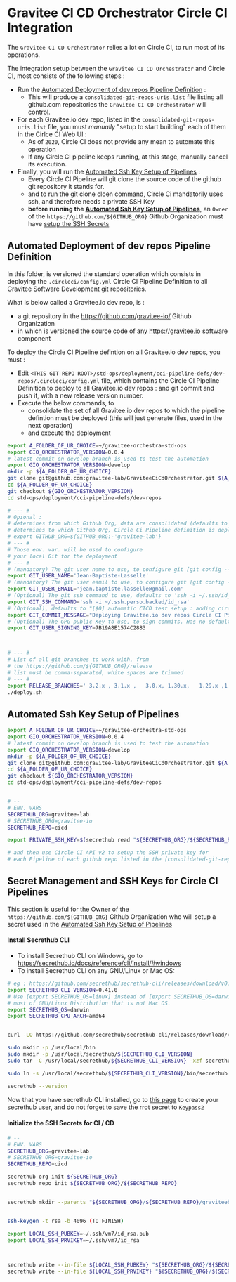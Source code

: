 # Gravitee CI CD Orchestrator Circle CI Integration

The `Gravitee CI CD Orchestrator` relies a lot on Circle CI, to run most of its operations.

The integration setup between the `Gravitee CI CD Orchestrator` and Circle CI, most consists of
the following steps :

* Run the [Automated Deployment of dev repos Pipeline Definition](#automated-deployment-of-dev-repos-pipeline-definition) :
  * This will produce a `consolidated-git-repos-uris.list` file listing all github.com repositories the `Gravitee CI CD Orchestrator` will control.
* For each Gravitee.io dev repo, listed in the `consolidated-git-repos-uris.list` file, you must _manually_ "setup to start building" each of them in the Cirlce CI Web UI :
  * As of `2020`, Circle CI does not provide any mean to automate this operation
  * If any Circle CI pipeline keeps running, at this stage, manually cancel its execution.
* Finally, you will run the [Automated Ssh Key Setup of Pipelines](#automated-ssh-key-setup-of-pipelines) :
  * Every Circle CI Pipeline will git clone the source code of the github git repository it stands for.
  * and to run the git clone cloen command, Circle Ci mandatorily uses ssh, and therefore needs a private SSH Key
  * **before running the [Automated Ssh Key Setup of Pipelines](#automated-ssh-key-setup-of-pipelines)**, an `Owner` of the `https://github.com/${GITHUB_ORG}` Github Organization must have [setup the SSH Secrets]()








## Automated Deployment of dev repos Pipeline Definition

In this folder, is versioned the standard operation which consists in
deploying the `.circleci/config.yml` Circle CI Pipeline Definition to all
Gravitee Software Development git repositories.

What is below called a Gravitee.io dev repo, is  :
* a git repository in the https://github.com/gravitee-io/ Github Organization
* in which is versioned the source code of any https://gravitee.io software component

To deploy the Circle CI Pipeline defintion on all Gravitee.io dev repos, you must :

* Edit `<THIS GIT REPO ROOT>/std-ops/deployment/cci-pipeline-defs/dev-repos/.circleci/config.yml` file, which contains the Circle CI Pipeline Definition to deploy to all Gravitee.io dev repos : and git commit and push it, with a new release version number.
* Execute the below commands, to
  * consolidate the set of all Gravitee.io dev repos to which the pipeline defintion must be deployed (this will just generate files, used in the next operation)
  * and execute the deployment

```bash
export A_FOLDER_OF_UR_CHOICE=~/gravitee-orchestra-std-ops
export GIO_ORCHESTRATOR_VERSION=0.0.4
# latest commit on develop branch is used to test the automation
export GIO_ORCHESTRATOR_VERSION=develop
mkdir -p ${A_FOLDER_OF_UR_CHOICE}
git clone git@github.com:gravitee-lab/GraviteeCiCdOrchestrator.git ${A_FOLDER_OF_UR_CHOICE}
cd ${A_FOLDER_OF_UR_CHOICE}
git checkout ${GIO_ORCHESTRATOR_VERSION}
cd std-ops/deployment/cci-pipeline-defs/dev-repos

# --- #
# Opional :
# determines from which Github Org, data are consolidated (defaults to "gravitee-io" (the real org))
# determines to which Github Org, Circle Ci Pipeline definition is deployed (defaults to "gravitee-lab" (the fake org))
# export GITHUB_ORG=${GITHUB_ORG:-'gravitee-lab'}
# --- #
# Those env. var. will be used to configure
# your local Git for the deployment
# --- #
# (mandatory) The git user name to use, to configure git [git config --global user.name]
export GIT_USER_NAME='Jean-Baptiste-Lasselle'
# (mandatory) The git user eamil to use, to configure git [git config --global user.email]
export GIT_USER_EMAIL='jean.baptiste.lasselle@gmail.com'
# (Optional) The git ssh command to use, defaults to 'ssh -i ~/.ssh/id_rsa'"
export GIT_SSH_COMMAND='ssh -i ~/.ssh.perso.backed/id_rsa'
# (Optional), defaults to "[$0] automatic CICD test setup : adding circleci git config"
export GIT_COMMIT_MESSAGE="Deploying Gravitee.io dev repos Circle CI Pipeline connfig version [${GIO_ORCHESTRATOR_VERSION}] "
# (Optional) The GPG public Key to use, to sign commits. Has no default value, and if not set, then git is configured with [git config --global commit.gpgsign false]
export GIT_USER_SIGNING_KEY=7B19A8E1574C2883



# --- #
# List of all git branches to work with, from
# the https://github.com/${GITHUB_ORG}/release
# list must be comma-separated, white spaces are trimmed
# --- #
export RELEASE_BRANCHES=' 3.2.x , 3.1.x ,   3.0.x, 1.30.x,   1.29.x ,1.25.x , 1.20.x   '
./deploy.sh

```

## Automated Ssh Key Setup of Pipelines

```bash
export A_FOLDER_OF_UR_CHOICE=~/gravitee-orchestra-std-ops
export GIO_ORCHESTRATOR_VERSION=0.0.4
# latest commit on develop branch is used to test the automation
export GIO_ORCHESTRATOR_VERSION=develop
mkdir -p ${A_FOLDER_OF_UR_CHOICE}
git clone git@github.com:gravitee-lab/GraviteeCiCdOrchestrator.git ${A_FOLDER_OF_UR_CHOICE}
cd ${A_FOLDER_OF_UR_CHOICE}
git checkout ${GIO_ORCHESTRATOR_VERSION}
cd std-ops/deployment/cci-pipeline-defs/dev-repos


# --
# ENV. VARS
SECRETHUB_ORG=gravitee-lab
# SECRETHUB_ORG=gravitee-io
SECRETHUB_REPO=cicd

export PRIVATE_SSH_KEY=$(secrethub read "${SECRETHUB_ORG}/${SECRETHUB_REPO}/graviteebot/ssh")

# and then use Circle CI API v2 to setup the SSH private key for
# each Pipeline of each github repo listed in the [consolidated-git-repos-uris.list]

```

## Secret Management and SSH Keys for Circle CI Pipelines

This section is useful for the Owner of the `https://github.com/${GITHUB_ORG}` Github Organization who
will setup a secret used in the [Automated Ssh Key Setup of Pipelines](#automated-ssh-key-setup-of-pipelines)

#### Install Secrethub CLI

* To install Secrethub CLI on Windows, go to https://secrethub.io/docs/reference/cli/install/#windows
* To install Secrethub CLI on any GNU/Linux or Mac OS:

```bash
# eg : https://github.com/secrethub/secrethub-cli/releases/download/v0.41.2/secrethub-v0.41.2-darwin-amd64.tar.gz
export SECRETHUB_CLI_VERSION=0.41.0
# Use [export SECRETHUB_OS=linux] instead of [export SECRETHUB_OS=darwin] for
# most of GNU/Linux Distribution that is not Mac OS.
export SECRETHUB_OS=darwin
export SECRETHUB_CPU_ARCH=amd64


curl -LO https://github.com/secrethub/secrethub-cli/releases/download/v${SECRETHUB_CLI_VERSION}/secrethub-v${SECRETHUB_CLI_VERSION}-${SECRETHUB_OS}-${SECRETHUB_CPU_ARCH}.tar.gz

sudo mkdir -p /usr/local/bin
sudo mkdir -p /usr/local/secrethub/${SECRETHUB_CLI_VERSION}
sudo tar -C /usr/local/secrethub/${SECRETHUB_CLI_VERSION} -xzf secrethub-v${SECRETHUB_CLI_VERSION}-${SECRETHUB_OS}-${SECRETHUB_CPU_ARCH}.tar.gz

sudo ln -s /usr/local/secrethub/${SECRETHUB_CLI_VERSION}/bin/secrethub /usr/local/bin/secrethub

secrethub --version
```

Now that you have secrethub CLI installed, go to [this page](https://github.com/gravitee-io/kb/wiki/Secrets-Everywhere#the-root-secret) to create your secrethub user, and do not forget to save the rrot secret to `Keypass2`


#### Initialize the SSH Secrets for CI / CD

```bash
# --
# ENV. VARS
SECRETHUB_ORG=gravitee-lab
# SECRETHUB_ORG=gravitee-io
SECRETHUB_REPO=cicd

secrethub org init ${SECRETHUB_ORG}
secrethub repo init ${SECRETHUB_ORG}/${SECRETHUB_REPO}


secrethub mkdir --parents "${SECRETHUB_ORG}/${SECRETHUB_REPO}/graviteebot/github.com/ssh"


ssh-keygen -t rsa -b 4096 (TO FINISH)

export LOCAL_SSH_PUBKEY=~/.ssh/vm7/id_rsa.pub
export LOCAL_SSH_PRVIKEY=~/.ssh/vm7/id_rsa



secrethub write --in-file ${LOCAL_SSH_PUBKEY} "${SECRETHUB_ORG}/${SECRETHUB_REPO}/graviteebot/github.com/ssh/public_key"
secrethub write --in-file ${LOCAL_SSH_PRVIKEY} "${SECRETHUB_ORG}/${SECRETHUB_REPO}/graviteebot/github.com/ssh/private_key"


```



<!--
## ANNEX A. SemVer and Product management

* In the `https://github.com/${GITHUB_ORG}` Github Organization, your organization develops a product.
* This product is released using the [semver](https://semver.org/) industry standard, therefore :
  * each of its releases is numbered with three integers, `MAJOR_VERSION`,`MINOR_VERSION`, `PATCH_VERSION`, respectively called major, minor, and patch version numbers.
  * And every release of your product has one version number, `${MAJOR_VERSION}.${MINOR_VERSION}.${PATCH_VERSION}`, made of those three integers.
* At a given point in time, among all versions of your product, which have ever been released :
  * all are of the form `${MAJOR_VERSION}.${MINOR_VERSION}.${PATCH_VERSION}`
  * you can "classify" thsoe versions, into sets of versions : two versions, are in the same set, if they have the same  `${MAJOR_VERSION}`, and the same `${MINOR_VERSION}`.
  * using this classification, some "sets of versions", are said to have reached "End of Life", and the others, aresaid to be "supported versions."
    * a set of versions of your product, has reached "End of Life" : means that given two fixed `MAJOR_VERSION`, and `MINOR_VERSION`, for example `MAJOR_VERSION=4`, and `MINOR_VERSION=7`, your team will not ever, in the futre, release any new version, numbered `4.7.${PATCH_VERSION}`.
    * a set of versions of your product, is said to be "supported" :  means that given two fixed `MAJOR_VERSION`, and `MINOR_VERSION`, for example `MAJOR_VERSION=6`, and `MINOR_VERSION=3`, your team will release new versions, numbered `6.3.${PATCH_VERSION}`, for example, to fix a bug, or fix a security vulnerability.
* I did not here exeplained everything one can explain, about "how people releasing a software product, work with version numbers, when they use the [semver](https://semver.org/) industry standard, but my point is :
  * that you classify those versions numbers, out of "grouping" version numbers, into sets of releases
  * and everyday only care about _some_, of those sets of releases, not _all_ of them.
-->
